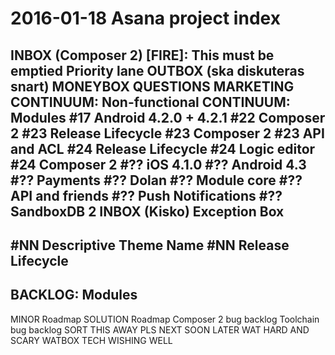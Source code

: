 # 2016-01-18 Asana project index

INBOX (Composer 2)
[FIRE]: This must be emptied
Priority lane
OUTBOX (ska diskuteras snart)
MONEYBOX
QUESTIONS
MARKETING
CONTINUUM: Non-functional
CONTINUUM: Modules
#17 Android 4.2.0 + 4.2.1
#22 Composer 2
#23 Release Lifecycle
#23 Composer 2
#23 API and ACL
#24 Release Lifecycle
#24 Logic editor
#24 Composer 2
#?? iOS 4.1.0
#?? Android 4.3
#?? Payments
#?? Dolan
#?? Module core
#?? API and friends
#?? Push Notifications
#?? SandboxDB 2
INBOX (Kisko)
Exception Box
---
#NN Descriptive Theme Name
#NN Release Lifecycle
---
BACKLOG: Modules
---
MINOR Roadmap
SOLUTION Roadmap
Composer 2 bug backlog
Toolchain bug backlog
SORT THIS AWAY PLS
NEXT
SOON
LATER
WAT
HARD AND SCARY
WATBOX
TECH WISHING WELL

